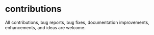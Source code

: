 # contributions
All contributions, bug reports, bug fixes, documentation improvements, enhancements, and ideas are welcome.
